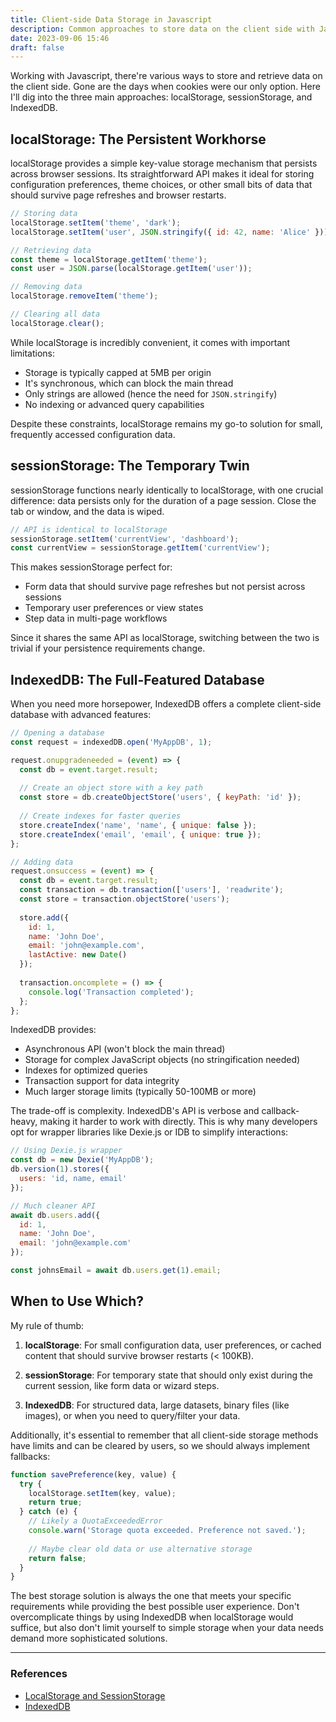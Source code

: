 ```yaml
---
title: Client-side Data Storage in Javascript
description: Common approaches to store data on the client side with Javascript
date: 2023-09-06 15:46
draft: false
---
```

Working with Javascript, there're various ways to store and retrieve data on the client side. Gone are the days when cookies were our only option. Here I'll dig into the three main approaches: localStorage, sessionStorage, and IndexedDB.

## localStorage: The Persistent Workhorse

localStorage provides a simple key-value storage mechanism that persists across browser sessions. Its straightforward API makes it ideal for storing configuration preferences, theme choices, or other small bits of data that should survive page refreshes and browser restarts.

```javascript
// Storing data
localStorage.setItem('theme', 'dark');
localStorage.setItem('user', JSON.stringify({ id: 42, name: 'Alice' }));

// Retrieving data
const theme = localStorage.getItem('theme');
const user = JSON.parse(localStorage.getItem('user'));

// Removing data
localStorage.removeItem('theme');

// Clearing all data
localStorage.clear();
```

While localStorage is incredibly convenient, it comes with important limitations:
- Storage is typically capped at 5MB per origin
- It's synchronous, which can block the main thread
- Only strings are allowed (hence the need for `JSON.stringify`)
- No indexing or advanced query capabilities

Despite these constraints, localStorage remains my go-to solution for small, frequently accessed configuration data.

## sessionStorage: The Temporary Twin

sessionStorage functions nearly identically to localStorage, with one crucial difference: data persists only for the duration of a page session. Close the tab or window, and the data is wiped.

```javascript
// API is identical to localStorage
sessionStorage.setItem('currentView', 'dashboard');
const currentView = sessionStorage.getItem('currentView');
```

This makes sessionStorage perfect for:
- Form data that should survive page refreshes but not persist across sessions
- Temporary user preferences or view states
- Step data in multi-page workflows

Since it shares the same API as localStorage, switching between the two is trivial if your persistence requirements change.

## IndexedDB: The Full-Featured Database

When you need more horsepower, IndexedDB offers a complete client-side database with advanced features:

```javascript
// Opening a database
const request = indexedDB.open('MyAppDB', 1);

request.onupgradeneeded = (event) => {
  const db = event.target.result;
  
  // Create an object store with a key path
  const store = db.createObjectStore('users', { keyPath: 'id' });
  
  // Create indexes for faster queries
  store.createIndex('name', 'name', { unique: false });
  store.createIndex('email', 'email', { unique: true });
};

// Adding data
request.onsuccess = (event) => {
  const db = event.target.result;
  const transaction = db.transaction(['users'], 'readwrite');
  const store = transaction.objectStore('users');
  
  store.add({
    id: 1,
    name: 'John Doe',
    email: 'john@example.com',
    lastActive: new Date()
  });
  
  transaction.oncomplete = () => {
    console.log('Transaction completed');
  };
};
```

IndexedDB provides:
- Asynchronous API (won't block the main thread)
- Storage for complex JavaScript objects (no stringification needed)
- Indexes for optimized queries
- Transaction support for data integrity
- Much larger storage limits (typically 50-100MB or more)

The trade-off is complexity. IndexedDB's API is verbose and callback-heavy, making it harder to work with directly. This is why many developers opt for wrapper libraries like Dexie.js or IDB to simplify interactions:

```javascript
// Using Dexie.js wrapper
const db = new Dexie('MyAppDB');
db.version(1).stores({
  users: 'id, name, email'
});

// Much cleaner API
await db.users.add({
  id: 1,
  name: 'John Doe',
  email: 'john@example.com'
});

const johnsEmail = await db.users.get(1).email;
```

## When to Use Which?

My rule of thumb:

1. **localStorage**: For small configuration data, user preferences, or cached content that should survive browser restarts (< 100KB).

2. **sessionStorage**: For temporary state that should only exist during the current session, like form data or wizard steps.

3. **IndexedDB**: For structured data, large datasets, binary files (like images), or when you need to query/filter your data.

Additionally, it's essential to remember that all client-side storage methods have limits and can be cleared by users, so we should always implement fallbacks:

```javascript
function savePreference(key, value) {
  try {
    localStorage.setItem(key, value);
    return true;
  } catch (e) {
    // Likely a QuotaExceededError
    console.warn('Storage quota exceeded. Preference not saved.');
    
    // Maybe clear old data or use alternative storage
    return false;
  }
}
```

The best storage solution is always the one that meets your specific requirements while providing the best possible user experience. Don't overcomplicate things by using IndexedDB when localStorage would suffice, but also don't limit yourself to simple storage when your data needs demand more sophisticated solutions.

---

### References

- [LocalStorage and SessionStorage](https://javascript.info/localstorage)
- [IndexedDB](https://javascript.info/indexeddb)
